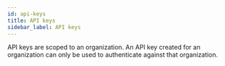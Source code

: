 ```yaml
---
id: api-keys
title: API keys
sidebar_label: API keys
---
```


API keys are scoped to an organization. An API key created for an organization can only be used to authenticate against that organization.
